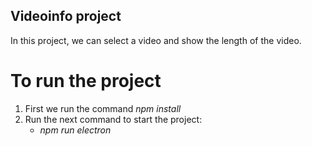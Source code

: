 ## Videoinfo project

In this project, we can select a video and show the length of the video.

To run the project
======================

1. First we run the command *npm install*
2. Run the next command to start the project: 
   - *npm run electron* 